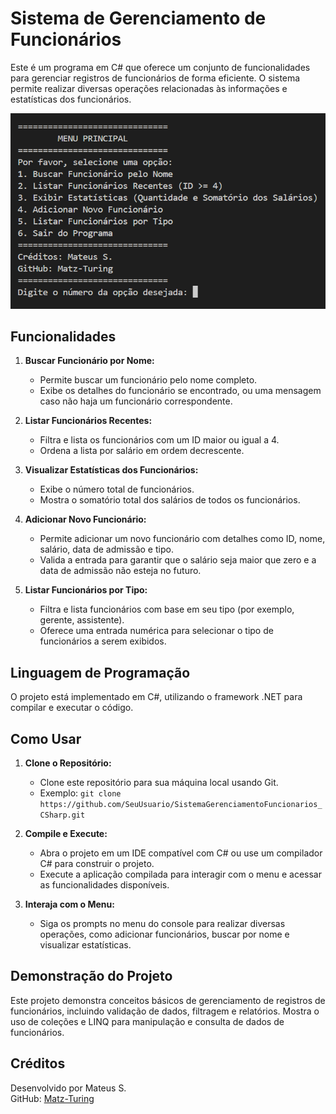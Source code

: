 # Sistema de Gerenciamento de Funcionários

Este é um programa em C# que oferece um conjunto de funcionalidades para gerenciar registros de funcionários de forma eficiente. O sistema permite realizar diversas operações relacionadas às informações e estatísticas dos funcionários.

![Diagrama do Sistema](img/1.png "Menu principal listando todas as opções disponiveis")

## Funcionalidades

1. **Buscar Funcionário por Nome:**
    - Permite buscar um funcionário pelo nome completo.
    - Exibe os detalhes do funcionário se encontrado, ou uma mensagem caso não haja um funcionário correspondente.

2. **Listar Funcionários Recentes:**
    - Filtra e lista os funcionários com um ID maior ou igual a 4.
    - Ordena a lista por salário em ordem decrescente.

3. **Visualizar Estatísticas dos Funcionários:**
    - Exibe o número total de funcionários.
    - Mostra o somatório total dos salários de todos os funcionários.

4. **Adicionar Novo Funcionário:**
    - Permite adicionar um novo funcionário com detalhes como ID, nome, salário, data de admissão e tipo.
    - Valida a entrada para garantir que o salário seja maior que zero e a data de admissão não esteja no futuro.

5. **Listar Funcionários por Tipo:**
    - Filtra e lista funcionários com base em seu tipo (por exemplo, gerente, assistente).
    - Oferece uma entrada numérica para selecionar o tipo de funcionários a serem exibidos.

## Linguagem de Programação

O projeto está implementado em C#, utilizando o framework .NET para compilar e executar o código.

## Como Usar

1. **Clone o Repositório:**
    - Clone este repositório para sua máquina local usando Git.
    - Exemplo: `git clone https://github.com/SeuUsuario/SistemaGerenciamentoFuncionarios_CSharp.git`

2. **Compile e Execute:**
    - Abra o projeto em um IDE compatível com C# ou use um compilador C# para construir o projeto.
    - Execute a aplicação compilada para interagir com o menu e acessar as funcionalidades disponíveis.

3. **Interaja com o Menu:**
    - Siga os prompts no menu do console para realizar diversas operações, como adicionar funcionários, buscar por nome e visualizar estatísticas.

## Demonstração do Projeto

Este projeto demonstra conceitos básicos de gerenciamento de registros de funcionários, incluindo validação de dados, filtragem e relatórios. Mostra o uso de coleções e LINQ para manipulação e consulta de dados de funcionários.

## Créditos

Desenvolvido por Mateus S.  
GitHub: [Matz-Turing](https://github.com/Matz-Turing)
